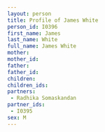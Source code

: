 ```yaml
---
layout: person
title: Profile of James White
person_id: I0396
first_name: James
last_name: White
full_name: James White
mother: 
mother_id: 
father: 
father_id: 
children:
children_ids:
partners:
 - Radhika Somaskandan
partner_ids:
 - I0395
sex: M
---
```


